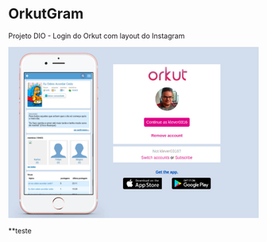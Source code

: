 # OrkutGram

Projeto DIO - Login do Orkut com layout do Instagram

![Home](https://raw.githubusercontent.com/klever0316/orkutgram/develop/img/orkutgram.png)

**teste